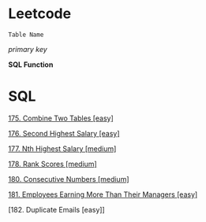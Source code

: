 # Leetcode

`Table Name`

*primary key*

**SQL Function**

# SQL

[175. Combine Two Tables [easy]](https://github.com/AlexaWu/Leetcode/blob/main/SQL.md#175-combine-two-tables-easy)

[176. Second Highest Salary [easy]](https://github.com/AlexaWu/Leetcode/blob/main/SQL.md#176-second-highest-salary-easy)

[177. Nth Highest Salary [medium]](https://github.com/AlexaWu/Leetcode/blob/main/SQL.md#177-nth-highest-salary-medium)

[178. Rank Scores [medium]](https://github.com/AlexaWu/Leetcode/blob/main/SQL.md#178-rank-scores-medium)

[180. Consecutive Numbers [medium]](https://github.com/AlexaWu/Leetcode/blob/main/SQL.md#180-consecutive-numbers-medium)

[181. Employees Earning More Than Their Managers [easy]](https://github.com/AlexaWu/Leetcode/blob/main/SQL.md#181-employees-earning-more-than-their-managers-easy)

[182. Duplicate Emails [easy]]
